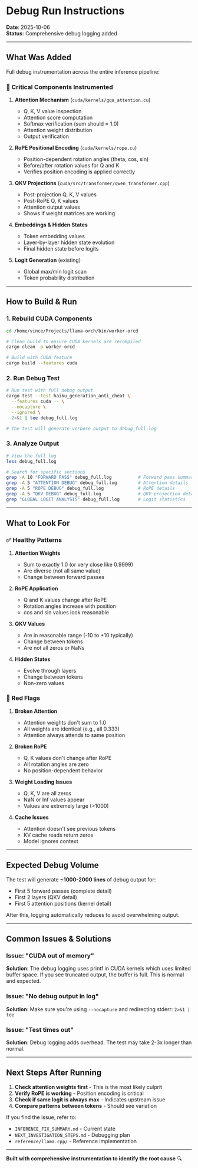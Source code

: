 # Debug Run Instructions

**Date**: 2025-10-06  
**Status**: Comprehensive debug logging added  

---

## What Was Added

Full debug instrumentation across the entire inference pipeline:

### 🎯 Critical Components Instrumented

1. **Attention Mechanism** (`cuda/kernels/gqa_attention.cu`)
   - Q, K, V value inspection
   - Attention score computation
   - Softmax verification (sum should = 1.0)
   - Attention weight distribution
   - Output verification

2. **RoPE Positional Encoding** (`cuda/kernels/rope.cu`)
   - Position-dependent rotation angles (theta, cos, sin)
   - Before/after rotation values for Q and K
   - Verifies position encoding is applied correctly

3. **QKV Projections** (`cuda/src/transformer/qwen_transformer.cpp`)
   - Post-projection Q, K, V values
   - Post-RoPE Q, K values
   - Attention output values
   - Shows if weight matrices are working

4. **Embeddings & Hidden States**
   - Token embedding values
   - Layer-by-layer hidden state evolution
   - Final hidden state before logits

5. **Logit Generation** (existing)
   - Global max/min logit scan
   - Token probability distribution

---

## How to Build & Run

### 1. Rebuild CUDA Components

```bash
cd /home/vince/Projects/llama-orch/bin/worker-orcd

# Clean build to ensure CUDA kernels are recompiled
cargo clean -p worker-orcd

# Build with CUDA feature
cargo build --features cuda
```

### 2. Run Debug Test

```bash
# Run test with full debug output
cargo test --test haiku_generation_anti_cheat \
  --features cuda -- \
  --nocapture \
  --ignored \
  2>&1 | tee debug_full.log

# The test will generate verbose output to debug_full.log
```

### 3. Analyze Output

```bash
# View the full log
less debug_full.log

# Search for specific sections
grep -A 10 "FORWARD PASS" debug_full.log          # Forward pass summaries
grep -A 5 "ATTENTION DEBUG" debug_full.log        # Attention details
grep -A 5 "ROPE DEBUG" debug_full.log             # RoPE details
grep -A 5 "QKV DEBUG" debug_full.log              # QKV projection details
grep "GLOBAL LOGIT ANALYSIS" debug_full.log       # Logit statistics
```

---

## What to Look For

### ✅ Healthy Patterns

1. **Attention Weights**
   - Sum to exactly 1.0 (or very close like 0.9999)
   - Are diverse (not all same value)
   - Change between forward passes

2. **RoPE Application**
   - Q and K values change after RoPE
   - Rotation angles increase with position
   - cos and sin values look reasonable

3. **QKV Values**
   - Are in reasonable range (-10 to +10 typically)
   - Change between tokens
   - Are not all zeros or NaNs

4. **Hidden States**
   - Evolve through layers
   - Change between tokens
   - Non-zero values

### 🚩 Red Flags

1. **Broken Attention**
   - Attention weights don't sum to 1.0
   - All weights are identical (e.g., all 0.333)
   - Attention always attends to same position

2. **Broken RoPE**
   - Q, K values don't change after RoPE
   - All rotation angles are zero
   - No position-dependent behavior

3. **Weight Loading Issues**
   - Q, K, V are all zeros
   - NaN or Inf values appear
   - Values are extremely large (>1000)

4. **Cache Issues**
   - Attention doesn't see previous tokens
   - KV cache reads return zeros
   - Model ignores context

---

## Expected Debug Volume

The test will generate **~1000-2000 lines** of debug output for:
- First 5 forward passes (complete detail)
- First 2 layers (QKV detail)
- First 5 attention positions (kernel detail)

After this, logging automatically reduces to avoid overwhelming output.

---

## Common Issues & Solutions

### Issue: "CUDA out of memory"
**Solution**: The debug logging uses printf in CUDA kernels which uses limited buffer space. If you see truncated output, the buffer is full. This is normal and expected.

### Issue: "No debug output in log"
**Solution**: Make sure you're using `--nocapture` and redirecting stderr: `2>&1 | tee`

### Issue: "Test times out"
**Solution**: Debug logging adds overhead. The test may take 2-3x longer than normal.

---

## Next Steps After Running

1. **Check attention weights first** - This is the most likely culprit
2. **Verify RoPE is working** - Position encoding is critical
3. **Check if same logit is always max** - Indicates upstream issue
4. **Compare patterns between tokens** - Should see variation

If you find the issue, refer to:
- `INFERENCE_FIX_SUMMARY.md` - Current state
- `NEXT_INVESTIGATION_STEPS.md` - Debugging plan
- `reference/llama.cpp/` - Reference implementation

---

**Built with comprehensive instrumentation to identify the root cause** 🔍
